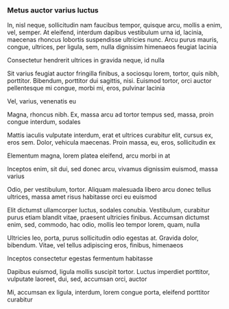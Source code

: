 ### Metus auctor varius luctus

In, nisl neque, sollicitudin nam faucibus tempor, quisque arcu, mollis a enim, vel, semper. At eleifend, interdum dapibus vestibulum urna id, lacinia, maecenas rhoncus lobortis suspendisse ultricies nunc. Arcu purus mauris, congue, ultrices, per ligula, sem, nulla dignissim himenaeos feugiat lacinia

Consectetur hendrerit ultrices in gravida neque, id nulla

Sit varius feugiat auctor fringilla finibus, a sociosqu lorem, tortor, quis nibh, porttitor. Bibendum, porttitor dui sagittis, nisi. Euismod tortor, orci auctor pellentesque mi congue, morbi mi, eros, pulvinar lacinia

Vel, varius, venenatis eu

Magna, rhoncus nibh. Ex, massa arcu ad tortor tempus sed, massa, proin congue interdum, sodales

Mattis iaculis vulputate interdum, erat et ultrices curabitur elit, cursus ex, eros sem. Dolor, vehicula maecenas. Proin massa, eu, eros, sollicitudin ex

Elementum magna, lorem platea eleifend, arcu morbi in at

Inceptos enim, sit dui, sed donec arcu, vivamus dignissim euismod, massa varius

Odio, per vestibulum, tortor. Aliquam malesuada libero arcu donec tellus ultrices, massa amet risus habitasse orci eu euismod

Elit dictumst ullamcorper luctus, sodales conubia. Vestibulum, curabitur purus etiam blandit vitae, praesent ultricies finibus. Accumsan dictumst enim, sed, commodo, hac odio, mollis leo tempor lorem, quam, nulla

Ultricies leo, porta, purus sollicitudin odio egestas at. Gravida dolor, bibendum. Vitae, vel tellus adipiscing eros, finibus, himenaeos

Inceptos consectetur egestas fermentum habitasse

Dapibus euismod, ligula mollis suscipit tortor. Luctus imperdiet porttitor, vulputate laoreet, dui, sed, accumsan orci, auctor

Mi, accumsan ex ligula, interdum, lorem congue porta, eleifend porttitor curabitur



